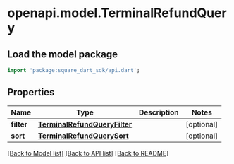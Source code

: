 # openapi.model.TerminalRefundQuery

## Load the model package
```dart
import 'package:square_dart_sdk/api.dart';
```

## Properties
Name | Type | Description | Notes
------------ | ------------- | ------------- | -------------
**filter** | [**TerminalRefundQueryFilter**](TerminalRefundQueryFilter.md) |  | [optional] 
**sort** | [**TerminalRefundQuerySort**](TerminalRefundQuerySort.md) |  | [optional] 

[[Back to Model list]](../README.md#documentation-for-models) [[Back to API list]](../README.md#documentation-for-api-endpoints) [[Back to README]](../README.md)


